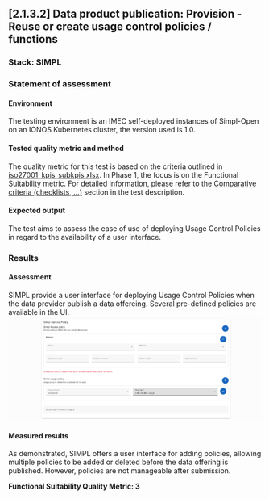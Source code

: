 ## [2.1.3.2] Data product publication: Provision - Reuse or create usage control policies / functions
### Stack: SIMPL

### Statement of assessment
#### Environment
The testing environment is an IMEC self-deployed instances of Simpl-Open on an IONOS Kubernetes cluster, the version used is 1.0.

#### Tested quality metric and method
The quality metric for this test is based on the criteria outlined in [iso27001_kpis_subkpis.xlsx](../../../../../design_decisions/background_info/iso27001_kpis_subkpis.xlsx). In Phase 1, the focus is on the Functional Suitability metric. For detailed information, please refer to the [Comparative criteria (checklists, ...)](./test.md#comparative-criteria-checklists-) section in the test description.

#### Expected output
The test aims to assess the ease of use of deploying Usage Control Policies in regard to the availability of a user interface.

### Results
#### Assessment
SIMPL provide a user interface for deploying Usage Control Policies when the data provider publish a data offereing.
Several pre-defined policies are available in the UI.
![simpl_policy.ui.png](simpl_policy_ui.png)

#### Measured results
As demonstrated, SIMPL offers a user interface for adding policies, allowing multiple policies to be added or deleted before the data offering is published. However, policies are not manageable after submission.

**Functional Suitability Quality Metric: 3**

